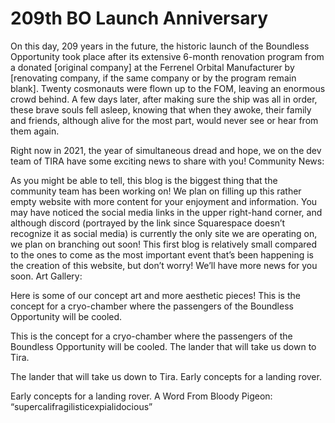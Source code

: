 # 209th BO Launch Anniversary

On this day, 209 years in the future, the historic launch of the Boundless Opportunity took place after its extensive 6-month renovation program from a donated [original company] at the Ferrenel Orbital Manufacturer by [renovating company, if the same company or by the program remain blank]. Twenty cosmonauts were flown up to the FOM, leaving an enormous crowd behind. A few days later, after making sure the ship was all in order, these brave souls fell asleep, knowing that when they awoke, their family and friends, although alive for the most part, would never see or hear from them again.

Right now in 2021, the year of simultaneous dread and hope, we on the dev team of TIRA have some exciting news to share with you! 
Community News: 

As you might be able to tell, this blog is the biggest thing that the community team has been working on! We plan on filling up this rather empty website with more content for your enjoyment and information. You may have noticed the social media links in the upper right-hand corner, and although discord (portrayed by the link since Squarespace doesn’t recognize it as social media) is currently the only site we are operating on, we plan on branching out soon! This first blog is relatively small compared to the ones to come as the most important event that’s been happening is the creation of this website, but don’t worry! We’ll have more news for you soon.
Art Gallery: 

Here is some of our concept art and more aesthetic pieces!
This is the concept for a cryo-chamber where the passengers of the Boundless Opportunity will be cooled.

This is the concept for a cryo-chamber where the passengers of the Boundless Opportunity will be cooled. 
The lander that will take us down to Tira.

The lander that will take us down to Tira.
Early concepts for a landing rover.

Early concepts for a landing rover.
A Word From Bloody Pigeon: “supercalifragilisticexpialidocious”
